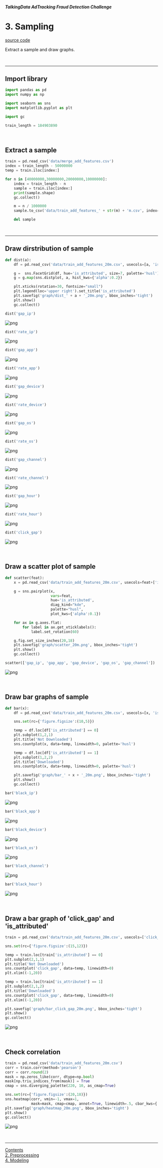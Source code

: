 ##### TalkingData AdTracking Fraud Detection Challenge
# 3. Sampling
[source code](03_Sampling.py) <br>

Extract a sample and draw graphs.

<br>

---

## Import library

```python
import pandas as pd
import numpy as np

import seaborn as sns
import matplotlib.pyplot as plt

import gc

train_length = 184903890
```

<br>

## Extract a sample

```python
train = pd.read_csv('data/merge_add_features.csv')
index = train_length - 50000000
temp = train.iloc[index:]

for n in [40000000,30000000,20000000,10000000]:
    index = train_length - n
    sample = train.iloc[index:]
    print(sample.shape)
    gc.collect()

    m = n / 1000000
    sample.to_csv('data/train_add_features_' + str(m) + 'm.csv', index=False)

    del sample
```

<br>

---

## Draw dirstribution of sample

```python
def dist(a):
    df = pd.read_csv('data/train_add_features_20m.csv', usecols=[a, 'is_attributed'])

    g =  sns.FacetGrid(df, hue='is_attributed', size=7, palette='husl')
    g = g.map(sns.distplot, a, hist_kws={'alpha':0.2})

    plt.xticks(rotation=30, fontsize="small")
    plt.legend(loc='upper right').set_title('is_attributed')
    plt.savefig('graph/dist_' + a + '_20m.png', bbox_inches='tight')
    plt.show()
    gc.collect()
```

```python
dist('gap_ip')
```

![png](graph/dist_gap_ip_20m.png)

```python
dist('rate_ip')
```

![png](graph/dist_rate_ip_20m.png)

```python
dist('gap_app')
```

![png](graph/dist_gap_app_20m.png)

```python
dist('rate_app')
```

![png](graph/dist_rate_app_20m.png)

```python
dist('gap_device')
```

![png](graph/dist_gap_device_20m.png)

```python
dist('rate_device')
```

![png](graph/dist_rate_device_20m.png)

```python
dist('gap_os')
```

![png](graph/dist_gap_os_20m.png)

```python
dist('rate_os')
```

![png](graph/dist_rate_os_20m.png)

```python
dist('gap_channel')
```

![png](graph/dist_gap_channel_20m.png)

```python
dist('rate_channel')
```

![png](graph/dist_rate_channel_20m.png)

```python
dist('gap_hour')
```

![png](graph/dist_gap_hour_20m.png)

```python
dist('rate_hour')
```

![png](graph/dist_rate_hour_20m.png)

```python
dist('click_gap')
```

![png](graph/dist_click_gap_20m.png)

<br>

## Draw a scatter plot of sample

```python
def scatter(feat):
    x = pd.read_csv('data/train_add_features_20m.csv', usecols=feat+['is_attributed'])

    g = sns.pairplot(x,
                     vars=feat,
                     hue='is_attributed',
                     diag_kind="kde",
                     palette="husl",
                     plot_kws={'alpha':0.1})

    for ax in g.axes.flat:
        for label in ax.get_xticklabels():
            label.set_rotation(60)

    g.fig.set_size_inches(20,18)
    plt.savefig('graph/scatter_20m.png', bbox_inches='tight')
    plt.show()
    gc.collect()
```

```python
scatter(['gap_ip', 'gap_app', 'gap_device', 'gap_os', 'gap_channel'])
```

![png](graph/scatter_20m.png)

<br>

## Draw bar graphs of sample

```python
def bar(x):
    df = pd.read_csv('data/train_add_features_20m.csv', usecols=[x, 'is_attributed'])

    sns.set(rc={'figure.figsize':(10,5)})

    temp = df.loc[df['is_attributed'] == 0]
    plt.subplot(1,2,1)
    plt.title('Not Downloaded')
    sns.countplot(x, data=temp, linewidth=0, palette='husl')

    temp = df.loc[df['is_attributed'] == 1]
    plt.subplot(1,2,2)
    plt.title('Downloaded')
    sns.countplot(x, data=temp, linewidth=0, palette='husl')

    plt.savefig('graph/bar_' + x + '_20m.png', bbox_inches='tight')
    plt.show()
    gc.collect()
```

```python
bar('black_ip')
```

![png](graph/bar_black_ip_20m.png)

```python
bar('black_app')
```

![png](graph/bar_black_app_20m.png)

```python
bar('black_device')
```

![png](graph/bar_black_device_20m.png)

```python
bar('black_os')
```

![png](graph/bar_black_os_20m.png)

```python
bar('black_channel')
```

![png](graph/bar_black_channel_20m.png)

```python
bar('black_hour')
```

![png](graph/bar_black_hour_20m.png)

<br>

## Draw a bar graph of 'click_gap' and 'is_attributed'

```python
train = pd.read_csv('data/train_add_features_20m.csv', usecols=['click_gap', 'is_attributed'])

sns.set(rc={'figure.figsize':(15,12)})

temp = train.loc[train['is_attributed'] == 0]
plt.subplot(2,1,1)
plt.title('Not Downloaded')
sns.countplot('click_gap', data=temp, linewidth=0)
plt.xlim((-1,20))

temp = train.loc[train['is_attributed'] == 1]
plt.subplot(2,1,2)
plt.title('Downloaded')
sns.countplot('click_gap', data=temp, linewidth=0)
plt.xlim((-1,20))

plt.savefig('graph/bar_click_gap_20m.png', bbox_inches='tight')
plt.show()
gc.collect()
```

![png](graph/bar_click_gap_20m.png)

<br>

## Check correlation

```python
train = pd.read_csv('data/train_add_features_20m.csv')
corr = train.corr(method='pearson')
corr = corr.round(2)
mask = np.zeros_like(corr, dtype=np.bool)
mask[np.triu_indices_from(mask)] = True
cmap = sns.diverging_palette(220, 10, as_cmap=True)

sns.set(rc={'figure.figsize':(20,18)})
sns.heatmap(corr, vmin=-1, vmax=1,
            mask=mask, cmap=cmap, annot=True, linewidth=.5, cbar_kws={'shrink':.6})
plt.savefig('graph/heatmap_20m.png', bbox_inches='tight')
plt.show()
gc.collect()
```

![png](graph/heatmap_20m.png)

<br>

---

[Contents](README.md) <br>
[2. Preprocessing](02_Preprocessing.md) <br>
[4. Modeling](04_Modeling.md)
